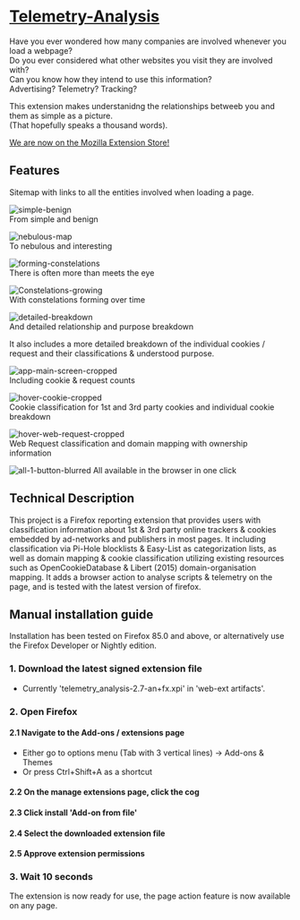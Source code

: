 # [Telemetry-Analysis](https://addons.mozilla.org/en-US/firefox/addon/telemetry-analysis/)
Have you ever wondered how many companies are involved whenever you load a webpage?  
Do you ever considered what other websites you visit they are involved with?  
Can you know how they intend to use this information?  
Advertising? Telemetry? Tracking?  

This extension makes understanidng the relationships betweeb you and them as simple as a picture.  
(That hopefully speaks a thousand words).

[We are now on the Mozilla Extension Store!](https://addons.mozilla.org/en-US/firefox/addon/telemetry-analysis/)  

## Features

Sitemap with links to all the entities involved when loading a page.

![simple-benign](https://user-images.githubusercontent.com/54142191/128661549-1bcd6b0e-fd11-4450-910c-4411632d345d.png)  
From simple and benign

![nebulous-map](https://user-images.githubusercontent.com/54142191/128661553-86aa1d3c-f2e8-453b-99ee-3ccc6b0ecf29.png)  
To nebulous and interesting

![forming-constelations](https://user-images.githubusercontent.com/54142191/128661697-0e407efc-ca99-465d-94fd-ab0498dc1cc5.png)  
There is often more than meets the eye

![Constelations-growing](https://user-images.githubusercontent.com/54142191/128662900-7bac4cb3-8978-4860-8ad6-16c846433a2d.png)  
With constelations forming over time

![detailed-breakdown](https://user-images.githubusercontent.com/54142191/128662570-91628b4b-fbc7-4e62-96d5-56a473f776d6.png)  
And detailed relationship and purpose breakdown  

It also includes a more detailed breakdown of the individual cookies / request and their classifications & understood purpose.  

![app-main-screen-cropped](https://user-images.githubusercontent.com/54142191/128663263-54cafa0e-b53c-4f43-8c8d-1fcd7b2acf12.png)  
Including cookie & request counts

![hover-cookie-cropped](https://user-images.githubusercontent.com/54142191/128663285-b8653508-7037-4594-971b-d3fe6acf499a.png)  
Cookie classification for 1st and 3rd party cookies and individual cookie breakdown

![hover-web-request-cropped](https://user-images.githubusercontent.com/54142191/128663292-4a84f588-4f9f-489b-aa2f-815bbd316403.png)  
Web Request classification and domain mapping with ownership information

![all-1-button-blurred](https://user-images.githubusercontent.com/54142191/128664051-5bec22d5-cb58-4781-af12-af93d0c7325a.png)
All available in the browser in one click

## Technical Description
This project is a Firefox reporting extension that provides users 
with classification information about 1st & 3rd party
online trackers & cookies embedded by ad-networks and publishers in most pages.
It including classification via Pi-Hole blocklists & Easy-List as categorization lists, as well as domain
mapping & cookie classification utilizing existing resources such as OpenCookieDatabase & Libert (2015) domain-organisation mapping.
It adds a browser action to analyse scripts &amp; telemetry on the page, and is tested with the latest version of firefox.

## Manual installation guide
Installation has been tested on Firefox 85.0 and above, or alternatively use the Firefox Developer or Nightly edition.
### 1. Download the latest signed extension file
- Currently 'telemetry_analysis-2.7-an+fx.xpi' in 'web-ext artifacts'.
### 2. Open Firefox
#### 2.1 Navigate to the Add-ons / extensions page
- Either go to options menu (Tab with 3 vertical lines) -> Add-ons & Themes
- Or press Ctrl+Shift+A as a shortcut
#### 2.2 On the manage extensions page, click the cog
#### 2.3 Click install 'Add-on from file'
#### 2.4 Select the downloaded extension file
#### 2.5 Approve extension permissions
### 3. Wait 10 seconds

The extension is now ready for use, the page action feature is now available on any page.
